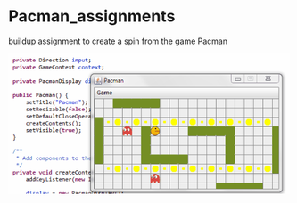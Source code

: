 # Pacman_assignments
buildup assignment to create a spin from the game Pacman

![Gif file should be inside main repo](https://github.com/bmwz4y/Pacman_assignments/blob/master/pacman_alike.gif)
